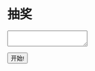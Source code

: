 # 抽奖
<textarea width="200px" height="100px" id="txt"></textarea><br/>
<button onclick="a()">开始!</button>
<script>
  function a(){
  var notes={
  '1、你有没有钟意的人?是谁?',
  '2、你的初恋是几岁?',
  '3、你的初恋对象是谁?',
  '4、你的初吻是几岁，被谁夺取的?',
  '5、你亲吻过多少人?'
  };
  document.getElementById("txt").value=notes[2];
  }
</script>
